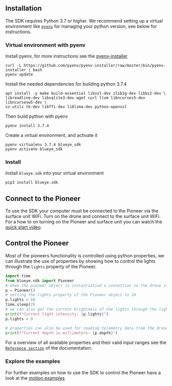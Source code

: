 ## Installation
The SDK requires Python 3.7 or higher. We recommend setting up a virtual environment like
[`pyenv`](https://github.com/pyenv/pyenv) for managing your python version, see below for instructions.

### Virtual environment with pyenv
Install pyenv, for more instructions see the [pyenv-installer](https://github.com/pyenv/pyenv-installer)

``` shell
curl -L https://github.com/pyenv/pyenv-installer/raw/master/bin/pyenv-installer | bash
pyenv update
```

Install the needed dependencies for building python 3.7.4
``` shell
apt install -y make build-essential libssl-dev zlib1g-dev libbz2-dev \
libreadline-dev libsqlite3-dev wget curl llvm libncurses5-dev libncursesw5-dev \
xz-utils tk-dev libffi-dev liblzma-dev python-openssl
```
Then build python with pyenv
```
pyenv install 3.7.4
```

Create a virtual environment, and activate it
```
pyenv virtualenv 3.7.4 blueye_sdk
pyenv activate blueye_sdk
```

### Install
Install `blueye.sdk` into your virtual environment

``` python
pip3 install blueye.sdk
```

## Connect to the Pioneer
To use the SDK your computer must be connected to the Pioneer via the surface unit WiFi.
Turn on the drone and connect to the surface unit WiFi. For a how to on turning on the Pioneer
and surface unit you can watch the
[quick start video](https://support.blueye.no/hc/en-us/articles/360006901473-Quick-Start-Guide).


## Control the Pioneer

Most of the pioneers functionality is controlled using python properties,
we can illustrate the use of properties by showing how to control the lights through the `lights`
property of the Pioneer.

``` python
import time
from blueye.sdk import Pioneer
# when the pioneer object is instantiatied a connection to the drone is established
p = Pioneer()
# setting the lights property of the Pioneer object to 10
p.lights = 10
time.sleep(2)
# we can also get the current brightness of the lights through the lights property
print(f"Current light intensity: {p.lights}")
p.lights = 0

# properties can also be used for reading telemetry data from the drone
print(f"Current depth in millimeters: {p.depth}")
```
For a overview of all available properties and their valid input ranges see the
[`Reference section`](../../../reference/blueye/sdk/pioneer/) of the documentation.


### Explore the examples
For further examples on how to use the SDK to control the Pioneer have a look at the
[motion examples](./motion)
